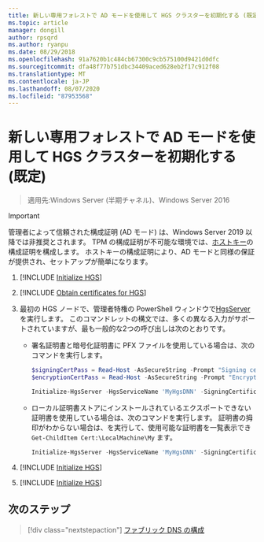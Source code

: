 ```yaml
---
title: 新しい専用フォレストで AD モードを使用して HGS クラスターを初期化する (既定)
ms.topic: article
manager: dongill
author: rpsqrd
ms.author: ryanpu
ms.date: 08/29/2018
ms.openlocfilehash: 91a7620b1c484cb67300c9cb575100d9421d0dfc
ms.sourcegitcommit: dfa48f77b751dbc34409aced628eb2f17c912f08
ms.translationtype: MT
ms.contentlocale: ja-JP
ms.lasthandoff: 08/07/2020
ms.locfileid: "87953568"
---
```

# <a name="initialize-the-hgs-cluster-using-ad-mode-in-a-new-dedicated-forest-default"></a>新しい専用フォレストで AD モードを使用して HGS クラスターを初期化する (既定)

>適用先:Windows Server (半期チャネル)、Windows Server 2016

>[!IMPORTANT]
>管理者によって信頼された構成証明 (AD モード) は、Windows Server 2019 以降では非推奨とされます。 TPM の構成証明が不可能な環境では、[ホストキー](guarded-fabric-initialize-hgs-key-mode-default.md)の構成証明を構成します。 ホストキーの構成証明により、AD モードと同様の保証が提供され、セットアップが簡単になります。

1.  [!INCLUDE [Initialize HGS](../../../includes/guarded-fabric-initialize-hgs-default-step-one.md)]
2.  [!INCLUDE [Obtain certificates for HGS](../../../includes/guarded-fabric-initialize-hgs-default-step-two.md)]

3.  最初の HGS ノードで、管理者特権の PowerShell ウィンドウで[HgsServer](https://technet.microsoft.com/library/mt652185.aspx)を実行します。 このコマンドレットの構文では、多くの異なる入力がサポートされていますが、最も一般的な2つの呼び出しは次のとおりです。

    -   署名証明書と暗号化証明書に PFX ファイルを使用している場合は、次のコマンドを実行します。

        ```powershell
        $signingCertPass = Read-Host -AsSecureString -Prompt "Signing certificate password"
        $encryptionCertPass = Read-Host -AsSecureString -Prompt "Encryption certificate password"

        Initialize-HgsServer -HgsServiceName 'MyHgsDNN' -SigningCertificatePath '.\signCert.pfx' -SigningCertificatePassword $signingCertPass -EncryptionCertificatePath '.\encCert.pfx' -EncryptionCertificatePassword $encryptionCertPass -TrustActiveDirectory
        ```

    -   ローカル証明書ストアにインストールされているエクスポートできない証明書を使用している場合は、次のコマンドを実行します。 証明書の拇印がわからない場合は、を実行して、使用可能な証明書を一覧表示でき `Get-ChildItem Cert:\LocalMachine\My` ます。

        ```powershell
        Initialize-HgsServer -HgsServiceName 'MyHgsDNN' -SigningCertificateThumbprint '1A2B3C4D5E6F...' -EncryptionCertificateThumbprint '0F9E8D7C6B5A...' --TrustActiveDirectory
        ```

4.  [!INCLUDE [Initialize HGS](../../../includes/guarded-fabric-initialize-hgs-default-step-four.md)]

5.  [!INCLUDE [Initialize HGS](../../../includes/guarded-fabric-initialize-hgs-default-step-five.md)]

## <a name="next-step"></a>次のステップ

> [!div class="nextstepaction"]
> [ファブリック DNS の構成](guarded-fabric-configuring-fabric-dns-ad.md)